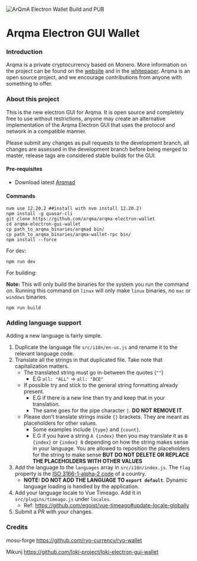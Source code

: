 ![ArQmA Electron Wallet Build and PUB](https://github.com/ArqTras/arqma-electron-wallet/workflows/ArQmA%20Electron%20Wallet%20Build%20and%20PUB/badge.svg)

# Arqma Electron GUI Wallet

### Introduction
Arqma is a private cryptocurrency based on Monero.
More information on the project can be found on the [website](https://arqma.com) and in the [whitepaper](https://arqma.github.io). Arqma is an open source project, and we encourage contributions from anyone with something to offer.


### About this project

This is the new electron GUI for Arqma. It is open source and completely free to use without restrictions, anyone may create an alternative implementation of the Arqma Electron GUI that uses the protocol and network in a compatible manner.

Please submit any changes as pull requests to the development branch, all changes are assessed in the development branch before being merged to master, release tags are considered stable builds for the GUI.

#### Pre-requisites
- Download latest [Arqmad](https://github.com/arqma/arqma/releases/latest)

#### Commands
```
nvm use 12.20.2 ##install with nvm install 12.20.2)
npm install -g quasar-cli
git clone https://github.com/arqma/arqma-electron-wallet
cd arqma-electron-gui-wallet
cp path_to_arqma_binaries/arqmad bin/
cp path_to_arqma_binaries/arqma-wallet-rpc bin/
npm install --force
```

For dev:
```
npm run dev
```

For building:

**Note:** This will only build the binaries for the system you run the command on. Running this command on `linux` will only make `linux` binaries, no `mac` or `windows` binaries.
```
npm run build
```

### Adding language support

Adding a new language is fairly simple.

1. Duplicate the language file `src/i18n/en-us.js` and rename it to the relevant language code.
2. Translate all the strings in that duplicated file. Take note that capitalization matters.
    - The translated string must go in-between the quotes (`""`)
      - E.G `all: "ALL"` -> `all: "ВСЕ"`
    - If possible try and stick to the general string formatting already present.
      - E.G if there is a new line then try and keep that in your translation.
      - The same goes for the pipe character `|`. **DO NOT REMOVE IT**.
    - Please don't translate strings inside `{}` brackets. They are meant as placeholders for other values.
      - Some examples include `{type}` and `{count}`.
      - E.G if you have a string `A {index}` then you may translate it as `B {index}` or `{index} B` depending on how the string makes sense in your language. You are allowed to reposition the placeholders for the string to make sense **BUT DO NOT DELETE OR REPLACE THE PLACEHOLDERS WITH OTHER VALUES**
3. Add the language to the `languages` array in `src/i18n/index.js`. The `flag` property is the [ISO 3166-1-alpha-2 code](https://www.iso.org/obp/ui/#search/code/) of a country.
   - **NOTE: DO NOT ADD THE LANGUAGE TO `export default`**. Dynamic language loading is handled by the application.
4. Add your language locale to Vue Timeago. Add it in `src/plugins/timeago.js` under `locales`.
   - Ref: https://github.com/egoist/vue-timeago#update-locale-globally
5. Submit a PR with your changes.


### Credits

mosu-forge https://github.com/ryo-currency/ryo-wallet

Mikunj https://github.com/loki-project/loki-electron-gui-wallet
